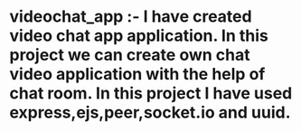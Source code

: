 # videochat_app :- I have created video chat app application. In this project we can create own chat video application with the help of chat room. In this project I have used express,ejs,peer,socket.io and uuid.
